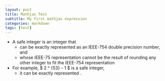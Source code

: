 ```yaml
---
layout: post
title: Mathjax Test
subtitle: My first mathjax expression
categories: markdown
tags: [test]
---
```


- A safe integer is an integer that
  - can be exactly represented as an IEEE-754 double precision number, and
  - whose IEEE-75 representation cannot be the result of rounding any other integer to fit the IEEE-754 representation
- For example, $ 2 ^ {53} - 1 $ is a safe integer,
  - it can be exactly represented .
